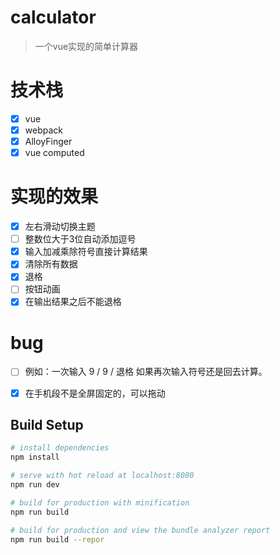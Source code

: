 # calculator

>一个vue实现的简单计算器

# 技术栈
* [x] vue
* [x] webpack
* [x] AlloyFinger
* [x] vue computed

# 实现的效果
* [x] 左右滑动切换主题
* [ ] 整数位大于3位自动添加逗号
* [x] 输入加减乘除符号直接计算结果
* [x] 清除所有数据
* [x] 退格
* [ ] 按钮动画
* [x] 在输出结果之后不能退格

# bug
* [ ]  例如：一次输入 9 / 9 / 退格 如果再次输入符号还是回去计算。
* [x]  在手机段不是全屏固定的，可以拖动



## Build Setup

``` bash
# install dependencies
npm install

# serve with hot reload at localhost:8080
npm run dev

# build for production with minification
npm run build

# build for production and view the bundle analyzer report
npm run build --repor
```

